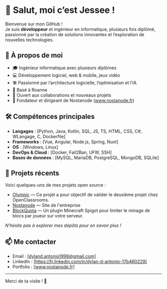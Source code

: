 # 👋 Salut, moi c’est Jessee !

Bienvenue sur mon GitHub !  
Je suis **développeur** et ingénieur en informatique, plusieurs fois diplômé, passionné par la création de solutions innovantes et l’exploration de nouvelles technologies.

## 🚀 À propos de moi

- 🎓 Ingénieur informatique avec plusieurs diplômes
- 💻 Développement logiciel, web & mobile, jeux vidéo
- 🛠️ Passionné par l’architecture logicielle, l’optimisation et l’IA
- 📍 Basé à Roanne
- 📢 Ouvert aux collaborations et nouveaux projets
- 💼 Fondateur et dirigeant de Nostanode (www.nostanode.fr)

## 🛠️ Compétences principales

- **Langages** : [Python, Java, Kotlin, SQL, JS, TS, HTML, CSS, C#, WLangage, C, Dockerfile]
- **Frameworks** : [Vue, Angular, Node.js, Spring, Nuxt]
- **OS** : [Windows, Linux]
- **DevOps & Cloud** : [Docker, Fail2Ban, UFW, SSH]
- **Bases de données** : [MySQL, MariaDB, PostgreSQL, MongoDB, SQLite]

## 📂 Projets récents

Voici quelques-uns de mes projets open source :
- [Olympic](https://github.com/JesseeDantonio/Developpez-le-front-end-en-utilisant-Angular) — Ce projet a pour objectif de valider le deuxième projet chez OpenClassrooms.
- [Nostanode](https://github.com/JesseeDantonio/classic-web) — Site de l'entreprise
- [BlockQuota](https://github.com/JesseeDantonio/BlockQuota) — Un plugin Minecraft Spigot pour limiter le minage de blocs par joueur sur votre serveur.

*N’hésite pas à explorer mes dépôts pour en savoir plus !*

## 📫 Me contacter

- Email : [dyland.antonio1998@gmail.com]
- LinkedIn : [https://fr.linkedin.com/in/dylan-d-antonio-17b460229]
- Portfolio : [www.nostanode.fr]

---

Merci de ta visite ! 🚀
